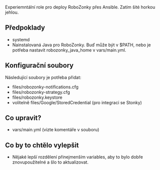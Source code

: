 Experiemntální role pro deploy RoboZonky přes Ansible. Zatím šité horkou jehlou.

## Předpoklady

* systemd
* Nainstalovaná Java pro RoboZonky. Buď může být v $PATH, nebo je potřeba nastavit robozonky_java_home v vars/main.yml.

## Konfigurační soubory

Následující soubory je potřeba přidat:

* files/robozonky-notifications.cfg
* files/robozonky-strategy.cfg
* files/robozonky.keystore
* volitelně files/Google/StoredCredential (pro integraci se Stonky)

## Co upravit?

* vars/main.yml (vizte komentáře v souboru)

## Co by to chtělo vylepšit

* Nějaké lepší rozdělení přinejmenším variables, aby to bylo dobře znovupoužitelné a šlo to aktualizovat.
